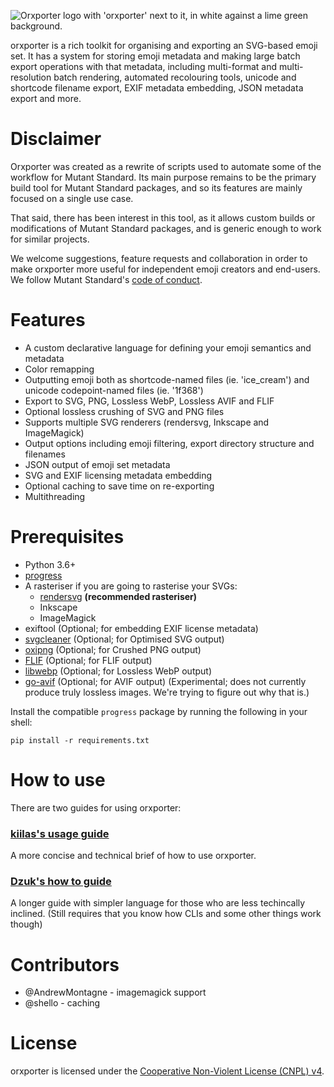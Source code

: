 ![Orxporter logo with 'orxporter' next to it, in white against a lime green background.](orxporter_logo.png)

orxporter is a rich toolkit for organising and exporting an SVG-based emoji set.
It has a system for storing emoji metadata and making large batch export operations
with that metadata, including multi-format and multi-resolution batch rendering,
automated recolouring tools, unicode and shortcode filename export, EXIF metadata
embedding, JSON metadata export and more.


# Disclaimer

Orxporter was created as a rewrite of scripts used to automate some of the
workflow for Mutant Standard. Its main purpose remains to be the primary build
tool for Mutant Standard packages, and so its features are mainly focused on a
single use case.

That said, there has been interest in this tool, as it allows custom builds
or modifications of Mutant Standard packages, and is generic enough to work
for similar projects.

We welcome suggestions, feature requests and collaboration in order to make
orxporter more useful for independent emoji creators and end-users. We follow
Mutant Standard's [code of conduct](docs/code_of_conduct.md).


# Features

- A custom declarative language for defining your emoji semantics and metadata
- Color remapping
- Outputting emoji both as shortcode-named files (ie. 'ice_cream') and unicode codepoint-named files (ie. '1f368')
- Export to SVG, PNG, Lossless WebP, Lossless AVIF and FLIF
- Optional lossless crushing of SVG and PNG files
- Supports multiple SVG renderers (rendersvg, Inkscape and ImageMagick)
- Output options including emoji filtering, export directory
  structure and filenames
- JSON output of emoji set metadata
- SVG and EXIF licensing metadata embedding
- Optional caching to save time on re-exporting
- Multithreading



# Prerequisites

- Python 3.6+
- [progress](https://github.com/verigak/progress)
- A rasteriser if you are going to rasterise your SVGs:
    - [rendersvg](https://github.com/RazrFalcon/resvg/tree/master/tools/rendersvg) **(recommended rasteriser)**
    - Inkscape
    - ImageMagick
- exiftool (Optional; for embedding EXIF license metadata)
- [svgcleaner](https://github.com/RazrFalcon/svgcleaner) (Optional; for Optimised SVG output)
- [oxipng](https://github.com/shssoichiro/oxipng) (Optional; for Crushed PNG output)
- [FLIF](https://github.com/FLIF-hub/FLIF) (Optional; for FLIF output)
- [libwebp](https://developers.google.com/speed/webp/docs/precompiled) (Optional; for Lossless WebP output)
- [go-avif](https://github.com/Kagami/go-avif) (Optional; for AVIF output) (Experimental; does not currently produce truly lossless images. We're trying to figure out why that is.)

Install the compatible `progress` package by running the following in your shell:

`pip install -r requirements.txt`

# How to use

There are two guides for using orxporter:

### [kiilas's usage guide](docs/kiilas/usage.md)

A more concise and technical brief of how to use orxporter.

### [Dzuk's how to guide](docs/dzuk/howto.md)

A longer guide with simpler language for those who are less techincally inclined. (Still requires that you know how CLIs and some other things work though)

# Contributors

* @AndrewMontagne - imagemagick support
* @shello - caching

# License

orxporter is licensed under the [Cooperative Non-Violent License (CNPL) v4](license.txt).
